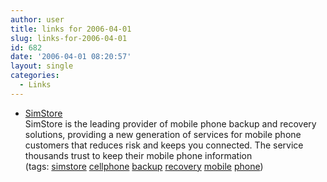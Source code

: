 ```yaml
---
author: user
title: links for 2006-04-01
slug: links-for-2006-04-01
id: 682
date: '2006-04-01 08:20:57'
layout: single
categories:
  - Links
---
```


*   [SimStore](http://www.simstore.com/)  
    SimStore is the leading provider of mobile phone backup and recovery solutions, providing a new generation of services for mobile phone customers that reduces risk and keeps you connected. The service thousands trust to keep their mobile phone information  
    (tags: [simstore](http://del.icio.us/superpat/simstore) [cellphone](http://del.icio.us/superpat/cellphone) [backup](http://del.icio.us/superpat/backup) [recovery](http://del.icio.us/superpat/recovery) [mobile](http://del.icio.us/superpat/mobile) [phone](http://del.icio.us/superpat/phone))  
